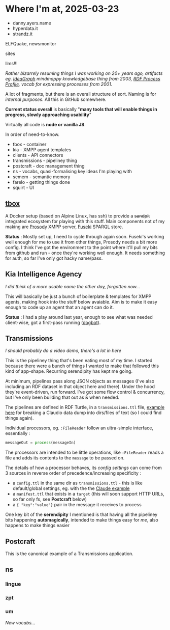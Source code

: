 # Where I'm at, 2025-03-23

* danny.ayers.name
* hyperdata.it
* strandz.it

ELFQuake, newsmonitor

sites

llms!!!

*Rather bizarrely resuming things I was working on 20+ years ago, artifacts eg. [IdeaGraph](https://hyperdata.it/stuff/ideagraph/) mindmappy knowledgebase thing from 2003, [RDF Process Profile](https://hyperdata.it/xmlns/rpp/2001/), vocab for expressing processes from 2001.*  

A lot of fragments, but there is an overall structure of sort. Naming is for *internal purposes*. All this in GitHub somewhere.

**Current status overall** is basically "**many tools that will enable things in progress, slowly approaching usability**"

Virtually all code is **node or vanilla JS**.

In order of need-to-know.

* tbox - container
* kia - XMPP agent templates
* clients - API connectors
* transmissions - pipeliney thing
* postcraft - doc management thing
* ns - vocabs, quasi-formalising key ideas I'm playing with
* semem - semantic memory
* farelo - getting things done
* squirt - UI

## [tbox](https://github.com/danja/tbox)

A Docker setup (based on Alpine Linux, has ssh) to provide a ~~sandpit~~ integrated ecosystem for playing with this stuff. Main components not of my making are [Prosody](https://prosody.im/) XMPP server, [Fuseki](https://jena.apache.org/documentation/fuseki2/) SPARQL store.

**Status** : Mostly set up, I need to cycle through again soon. Fuseki's working well enough for me to use it from other things, Prosody needs a bit more config. I think I've got the environment to the point where it'll pull my bits from github and run - once they're working well enough. It needs something for auth, so far I've only got hacky name/pass.

## Kia Intelligence Agency

*I did think of a more usable name the other day, forgotten now...*

This will basically be just a bunch of boilerplate & templates for XMPP agents, making hook into the stuff below avaiable. Aim is to make it easy enough to code up an agent that an agent can do it.

**Status** : I had a play around last year, enough to see what was needed client-wise, got a first-pass running ([dogbot](https://github.com/danja/dogbot)).

## Transmissions

*I should probably do a video demo, there's a lot in here*

This is the pipeliney thing that's been eating most of my time. I started because there were a bunch of things I wanted to make that followed this kind of app-shape. Recurring serendipity has kept me going.

At minimum, pipelines pass along JSON objects as messages (I've also including an RDF dataset in that object here and there). Under the hood they're event-driven, run forward. I've got some flow control & concurrency, but I've only been building that out as & when needed.

The pipelines are defined in RDF Turtle, in a `transmissions.ttl` file, [example here](https://github.com/danja/transmissions/blob/main/src/applications/_pending/claude-json-converter/transmissions.ttl) for breaking a Claudio data dump into dirs/files of text (so I could find things again).

Individual processors, eg. `:FileReader` follow an ultra-simple interface, essentially :
```javascript
messageOut = process(messageIn)
```

The processors are intended to be little operations, like `:FileReader` reads a file and adds its contents to the `message` to be passed on.

The details of how a processor behaves, its *config settings* can come from 3 sources in reverse order of precedence/increasing specificity :

* a `config.ttl` in the same dir as `transmissions.ttl` - this is like default/global settings, eg. with the the [Claude example](https://github.com/danja/transmissions/blob/main/src/applications/_pending/claude-json-converter/config.ttl)
* a `manifest.ttl` that exists in a `target` (this will soon support HTTP URLs, so far only fs, see **Postcraft** below)   
* a `{ "key":"value"}` pair in the message it receives to process

One key bit of the **serendipity** I mentioned is that having all the pipeliney bits happening **automagically**, intended to make things easy for *me*, also happens to make things easier

## Postcraft

This is the canonical example of a Transmissions application.

## ns

### lingue

### zpt

### um


*New vocabs...*

